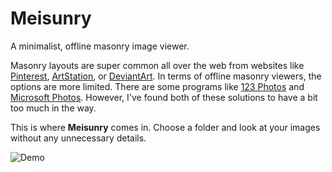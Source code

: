 # Meisunry
A minimalist, offline masonry image viewer.

Masonry layouts are super common all over the web from websites like <a href="https://pinterest.com/">Pinterest</a>, <a href="https://www.artstation.com/">ArtStation</a>, or <a href="https://deviantart.com">DeviantArt</a>. In terms of offline masonry viewers, the options are more limited. There are some programs like <a href="https://apps.microsoft.com/store/detail/123-photos-view-edit-convert/9WZDNCRDXFXG?hl=en-us&gl=us&rtc=1">123 Photos</a> and <a href="https://apps.microsoft.com/store/detail/microsoft-photos/9WZDNCRFJBH4">Microsoft Photos</a>. However, I've found both of these solutions to have a bit too much in the way.

This is where <b>Meisunry</b> comes in. Choose a folder and look at your images without any unnecessary details.

![Demo](/icons/demo.gif)

